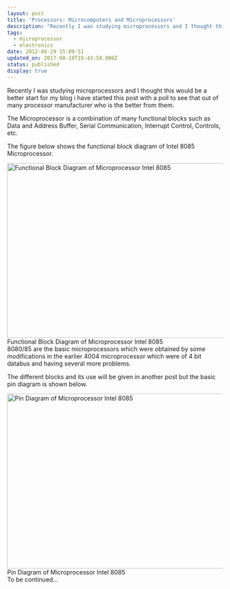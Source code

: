 ```yaml
---
layout: post
title: 'Processors: Microcomputers and Microprocessors'
description: "Recently I was studying microprocessors and I thought this would be a better start for my blog i have started this post with a poll to see that out of many processor manufacturer who is the better from them."
tags: 
  - microprocessor
  - electronics
date: 2012-06-29 15:09:51
updated_on: 2017-08-19T19:43:58.000Z
status: published
display: true
---
```


Recently I was studying microprocessors and I thought this would be a better start for my blog i have started this post with a poll to see that out of many processor manufacturer who is the better from them.

The Microprocessor is a combination of many functional blocks such as Data and Address Buffer, Serial Communication, Interrupt Control, Controls, etc.

The figure below shows the functional block diagram of Intel 8085 Microprocessor.
<div id="container">
<a href="http://dtchanpura.files.wordpress.com/2012/06/arhitecture-pic1.png"><img class="size-full wp-image-19 " title="Figure 1" src="http://dtchanpura.files.wordpress.com/2012/06/arhitecture-pic1.png" alt="Functional Block Diagram of Microprocessor Intel 8085" width="560" height="408" /></a><br /> Functional Block Diagram of Microprocessor Intel 8085
</div>
8080/85 are the basic microprocessors which were obtained by some modifications in the earlier 4004 microprocessor which were of 4 bit databus and having several more problems.

The different blocks and its use will be given in another post but the basic pin diagram is shown below.

<div id="container"><a href="http://ustudy.in/sites/default/files/Pin.jpg"><img class="size-full wp-image-19 " title="Figure 2" src="http://ustudy.in/sites/default/files/Pin.jpg" alt="Pin Diagram of Microprocessor Intel 8085" width="560" height="408" /></a><br /> Pin Diagram of Microprocessor Intel 8085
</div>
To be continued...
